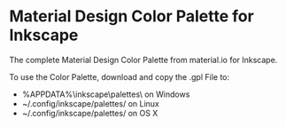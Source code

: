 # Material Design Color Palette for Inkscape
The complete Material Design Color Palette from material.io for Inkscape.

To use the Color Palette, download and copy the .gpl File to:
  * %APPDATA%\inkscape\palettes\ on Windows
  * ~/.config/inkscape/palettes/ on Linux
  * ~/.config/inkscape/palettes/ on OS X
